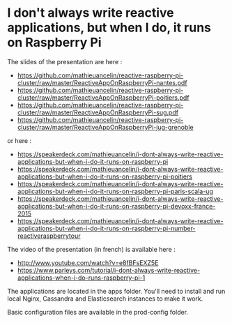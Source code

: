 I don't always write reactive applications, but when I do, it runs on Raspberry Pi
========================================

The slides of the presentation are here :

* https://github.com/mathieuancelin/reactive-raspberry-pi-cluster/raw/master/ReactiveAppOnRaspberryPi-nantes.pdf
* https://github.com/mathieuancelin/reactive-raspberry-pi-cluster/raw/master/ReactiveAppOnRaspberryPi-poitiers.pdf
* https://github.com/mathieuancelin/reactive-raspberry-pi-cluster/raw/master/ReactiveAppOnRaspberryPi-sug.pdf
* https://github.com/mathieuancelin/reactive-raspberry-pi-cluster/raw/master/ReactiveAppOnRaspberryPi-jug-grenoble

or here :

* https://speakerdeck.com/mathieuancelin/i-dont-always-write-reactive-applications-but-when-i-do-it-runs-on-raspberry-pi
* https://speakerdeck.com/mathieuancelin/i-dont-always-write-reactive-applications-but-when-i-do-it-runs-on-raspberry-pi-poitiers
* https://speakerdeck.com/mathieuancelin/i-dont-always-write-reactive-applications-but-when-i-do-it-runs-on-raspberry-pi-paris-scala-ug
* https://speakerdeck.com/mathieuancelin/i-dont-always-write-reactive-applications-but-when-i-do-it-runs-on-raspberry-pi-devoxx-france-2015
* https://speakerdeck.com/mathieuancelin/i-dont-always-write-reactive-applications-but-when-i-do-it-runs-on-raspberry-pi-number-reactiveraspberrytour


The video of the presentation (in french) is available here :

* http://www.youtube.com/watch?v=e8fBFsEXZ5E
* https://www.parleys.com/tutorial/i-dont-always-write-reactive-applications-when-i-do-runs-raspberry-pi-1

The applications are located in the apps folder.
You'll need to install and run local Nginx, Cassandra and Elasticsearch instances to make it work.

Basic configuration files are available in the prod-config folder.
